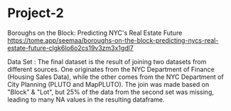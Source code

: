 # Project-2

Boroughs on the Block: Predicting NYC's Real Estate Future
https://tome.app/seemaa/boroughs-on-the-block-predicting-nycs-real-estate-future-clgk6lo6o2cs19v3zm3x1gdl7


Data Set :
The final dataset is the result of joining two datasets from different sources. One originates from the NYC Department of Finance (Housing Sales Data), while the other comes from the NYC Department of City Planning (PLUTO and MapPLUTO). The join was made based on "Block" & "Lot", but 25% of the data from the second set was missing, leading to many NA values in the resulting dataframe.
